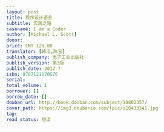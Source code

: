 ```yaml
---
layout: post
title: 程序设计语言
subtitle: 实践之路
casename: I am a Coder
author: [Michael L. Scott]
donor: 
price: CNY 128.00
translator: [韩江,陈玉]
publish_company: 电子工业出版社
publish_version: 第3版
publish_date: 2012-7
isbn: 9787121170676
serial: 
total_volume: 1
borrower: []
borrow_date: []
douban_url: http://book.douban.com/subject/10802357/
cover_path: https://img3.doubanio.com/lpic/s10433341.jpg
tag: 
read_status: 想读
---
```

